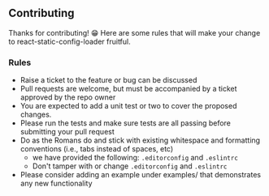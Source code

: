 ## Contributing

Thanks for contributing! 😁 Here are some rules that will make your change to
react-static-config-loader fruitful.

### Rules

* Raise a ticket to the feature or bug can be discussed
* Pull requests are welcome, but must be accompanied by a ticket approved by the repo owner
* You are expected to add a unit test or two to cover the proposed changes.
* Please run the tests and make sure tests are all passing before submitting your pull request
* Do as the Romans do and stick with existing whitespace and formatting conventions (i.e., tabs instead of spaces, etc)
  * we have provided the following: `.editorconfig` and `.eslintrc`
  * Don't tamper with or change `.editorconfig` and `.eslintrc`
* Please consider adding an example under examples/ that demonstrates any new functionality

